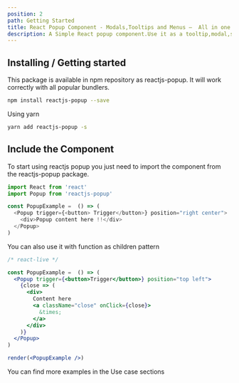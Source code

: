 ```yaml
---
position: 2
path: Getting Started
title: React Popup Component - Modals,Tooltips and Menus —  All in one
description: A Simple React popup component.Use it as a tooltip,modal,sub-menu and match more ...
---
```


## Installing / Getting started

This package is available in npm repository as reactjs-popup. It will work correctly with all popular bundlers.

```bash
npm install reactjs-popup --save
```

Using yarn

```bash
yarn add reactjs-popup -s
```

## Include the Component

To start using reactjs popup you just need to import the component from the reactjs-popup package.

```javascript
import React from 'react'
import Popup from 'reactjs-popup'

const PopupExample =  () => (
  <Popup trigger={<button> Trigger</button>} position="right center">
    <div>Popup content here !!</div>
  </Popup>
)
```

You can also use it with function as children pattern

```jsx
/* react-live */

const PopupExample =  () => (
  <Popup trigger={<button>Trigger</button>} position="top left">
    {close => (
      <div>
        Content here
        <a className="close" onClick={close}>
          &times;
        </a>
      </div>
    )}
  </Popup>
)

render(<PopupExample />)
```

You can find more examples in the Use case sections
